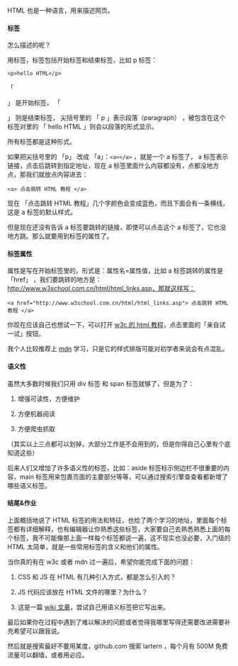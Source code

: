 HTML 也是一种语言，用来描述网页。

#### 标签

怎么描述的呢？

用标签，标签包括开始标签和结束标签，比如 p 标签：

```
<p>hello HTML</p>
```

「 <p> 」 是开始标签， 「 </p> 」 则是结束标签， 尖括号里的 「 p 」表示段落（paragraph） ，被包含在这个标签对里的 「 hello HTML 」则会以段落的形式显示。

所有标签都是这种形式。

如果把尖括号里的 「p」 改成 「a」：```<a></a>``` ，就是一个 a 标签了， a 标签表示链接，点击后跳转到指定地址，现在 a 标签里面什么内容都没有，点都没地方点，那我们就放点内容进去：

```
<a> 点击跳转 HTML 教程 </a>
```

现在 「点击跳转 HTML 教程」几个字颜色会变成蓝色，而且下面会有一条横线，这是 a 标签的默认样式。

但是现在还没有告诉 a 标签要跳转的链接，即使可以点击这个 a 标签了，它也没地方跳。那么就要用到标签的属性了。

#### 标签属性

属性是写在开始标签里的，形式是：属性名=属性值，比如 a 标签跳转的属性是 「href」 ，我们要跳转的地方是：http://www.w3school.com.cn/html/html_links.asp，那就这样写：

```
<a href="http://www.w3school.com.cn/html/html_links.asp"> 点击跳转 HTML 教程 </a>
```

你现在应该自己也想试一下，可以打开 [w3c 的 html 教程](http://www.w3school.com.cn/html/html_links.asp)，点击里面的「亲自试一试」按钮。

我个人比较推荐上 [mdn](https://developer.mozilla.org/zh-CN/docs/Web/HTML) 学习，只是它的样式排版可能对初学者来说会有点混乱。 

#### 语义性

虽然大多数时候我们只用 div 标签 和 span 标签就够了，但是为了：

1. 增强可读性，方便维护

2. 方便机器阅读

3. 方便爬虫抓取

（其实以上三点都可以划掉，大部分工作是不会用到的，但是你得自己心里有个底知道这些）

后来人们又增加了许多语义性的标签，比如：aside 标签标示侧边栏不很重要的内容，main 标签用来包裹页面的主要部分等等，可以通过搜索引擎查查看都新增了哪些语义标签。

#### 结尾&作业

上面概括地说了 HTML 标签的用法和特征，也给了两个学习的地址，里面每个标签都有详细解释，也有编辑器让你熟悉这些标签，大家要自己去熟悉熟悉上面的每个标签，我不可能像那上面一样每个标签都说一遍，这不现实也没必要，入门级的 HTML 太简单，就是一些常用标签的含义和他们的属性。

当你真的有在 w3c 或者 mdn 过一遍后，希望你能完成下面的问题：

1. CSS 和 JS 在 HTML 有几种引入方式，都是怎么引入的？

2. JS 代码应该放在 HTML 文件的哪里？为什么？

3. 这是一篇 [wiki 文章](https://en.wikipedia.org/wiki/World_Wide_Web)，尝试自己用语义标签把它写出来。

最后如果你在过程中遇到了难以解决的问题或者觉得我哪里写得还需要改进需要补充希望可以跟我说。

然后就是搜索最好不要用某度，github.com 搜索 lartern ，每个月有 500M 免费流量可以翻墙，或者用必应。
